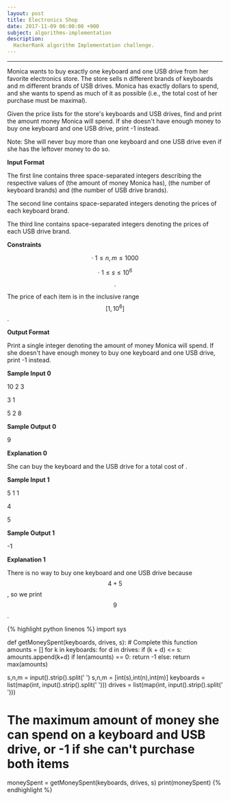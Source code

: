 ```yaml
---
layout: post
title: Electronics Shop
date: 2017-11-09 06:00:00 +900
subject: algorithms-implementation
description:
  HackerRank algorithm Implementation challenge.
---
```


-------
<style>
.MathJax_Display {
  text-align: left;
  color: #000;
}
.MathJax_SVG_Display {
  text-align: left !important;
}
.MathJax_SVG_Display line {
  stroke:#000;
}
.MathJax_SVG g{
  stroke:#000;
  stroke-width:2;
  fill:#000;
}
</style>

Monica wants to buy exactly one keyboard and one USB drive from her favorite electronics store. The store sells n different brands of keyboards and m different brands of USB drives. Monica has exactly  dollars to spend, and she wants to spend as much of it as possible (i.e., the total cost of her purchase must be maximal).

Given the price lists for the store's keyboards and USB drives, find and print the amount money Monica will spend. If she doesn't have enough money to buy one keyboard and one USB drive, print -1 instead.

Note: She will never buy more than one keyboard and one USB drive even if she has the leftover money to do so.

__Input Format__

The first line contains three space-separated integers describing the respective values of  (the amount of money Monica has),  (the number of keyboard brands) and  (the number of USB drive brands). 

The second line contains  space-separated integers denoting the prices of each keyboard brand. 

The third line contains  space-separated integers denoting the prices of each USB drive brand.

__Constraints__

$$\cdot \ 1 \le n,m \le 1000$$

$$\cdot \ 1 \le s \le 10^6$$

$$\cdot$$ The price of each item is in the inclusive range$$[1,10^6]$$ .

__Output Format__

Print a single integer denoting the amount of money Monica will spend. If she doesn't have enough money to buy one keyboard and one USB drive, print -1 instead.

__Sample Input 0__

10 2 3

3 1

5 2 8

__Sample Output 0__

9

__Explanation 0__

She can buy the  keyboard and the  USB drive for a total cost of .

__Sample Input 1__

5 1 1

4

5

__Sample Output 1__

-1

__Explanation 1__

There is no way to buy one keyboard and one USB drive because $$4 + 5$$, so we print $$9$$.

{% highlight python linenos %}
import sys

def getMoneySpent(keyboards, drives, s):
    # Complete this function
    amounts = []
    for k in keyboards:
        for d in drives:
            if (k + d) <= s:  
                amounts.append(k+d)
    if len(amounts) == 0:
        return -1
    else:
        return max(amounts)
    
    
s,n,m = input().strip().split(' ')
s,n,m = [int(s),int(n),int(m)]
keyboards = list(map(int, input().strip().split(' ')))
drives = list(map(int, input().strip().split(' ')))
#  The maximum amount of money she can spend on a keyboard and USB drive, or -1 if she can't purchase both items
moneySpent = getMoneySpent(keyboards, drives, s)
print(moneySpent)
{% endhighlight %}
